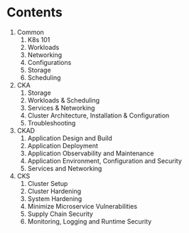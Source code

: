 # Contents

1. Common
   1. K8s 101
   2. Workloads
   3. Networking
   4. Configurations
   5. Storage
   6. Scheduling
2. CKA
   1. Storage
   2. Workloads & Scheduling
   3. Services & Networking
   4. Cluster Architecture, Installation & Configuration
   5. Troubleshooting
3. CKAD
   1. Application Design and Build
   2. Application Deployment
   3. Application Observability and Maintenance
   4. Application Environment, Configuration and Security
   5. Services and Networking
4. CKS
   1. Cluster Setup
   2. Cluster Hardening
   3. System Hardening
   4. Minimize Microservice Vulnerabilities
   5. Supply Chain Security
   6. Monitoring, Logging and Runtime Security
